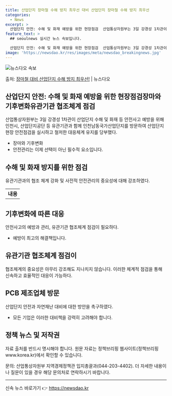 ```yaml
---
title: 산업단지 장마철 수해 방지 최우선 대비 산업단지 장마철 수해 방지 최우선
categories:
  - News
excerpt: >
  산업단지 안전: 수해 및 화재 예방을 위한 현장점검  산업통상자원부는 3일 강경성 1차관이 산업단지 수해 및…
feature_text: >
  ## seoulnews 실시간 뉴스 속보입니다.

  산업단지 안전: 수해 및 화재 예방을 위한 현장점검  산업통상자원부는 3일 강경성 1차관이 산업단지 수해 및…
image: 'https://newsdao.kr/res/images/meta/newsdao_breakingnews.jpg'
---
```


![뉴스다오 속보](https://newsdao.kr/res/images/meta/newsdao_breakingnews.jpg)

<p>출처: <a href="https://newsdao.kr/4578" rel="dofollow">장마철 대비 산업단지 수해 방지 최우선!</a> | 뉴스다오</p>

<h2 data-ke-size="size26">산업단지 안전: 수해 및 화재 예방을 위한 현장점검장마와 기후변화유관기관 협조체계 점검</h2>
<p data-ke-size="size16">산업통상자원부는 3일 강경성 1차관이 산업단지 수해 및 화재 등 안전사고 예방을 위해 인천시, 산업단지공단 등 유관기관과 함께 인천남동국가산업단지를 방문하여 산업단지 현장 안전점검을 실시하고 철저한 대응체계 유지를 당부했다.</p>

<ul>
<li>장마와 기후변화</li>
<li>안전관리는 이제 선택이 아닌 필수적 요소입니다.</li>
</ul>

<h2 data-ke-size="size26">수해 및 화재 방지를 위한 점검</h2>
<p data-ke-size="size16">유관기관과의 협조 체계 강화 및 사전적 안전관리의 중요성에 대해 강조하였다.</p>

<table>
  <tr>
    <td style="text-align: center; height: 17px;"><b>내용</b></td>
  </tr>
</table>

<h2 data-ke-size="size26">기후변화에 따른 대응</h2>
<p data-ke-size="size16">안전사고의 예방과 관리, 유관기관 협조체계 점검이 필요하다.</p>

<ul>
  <li>예방이 최고의 해결책입니다.</li>
</ul>

<h2 data-ke-size="size26">유관기관 협조체계 점검이</h2>
<p data-ke-size="size16">협조체계의 중요성은 아무리 강조해도 지나치지 않습니다. 이러한 체계적 점검을 통해 신속하고 효율적인 대응이 가능하다.</p>

<h2 data-ke-size="size26">PCB 제조업체 방문</h2>
<p data-ke-size="size16">산업단지 안전과 자연재난 대비에 대한 방안을 촉구하였다.</p>

<ul>
  <li>모든 기업은 이러한 대비책을 강력히 고려해야 합니다.</li>
</ul>

<h2 data-ke-size="size26">정책 뉴스 및 저작권</h2>
<p data-ke-size="size16">자료 출처를 반드시 명시해야 합니다. 원문 자료는 정책브리핑 웹사이트(정책브리핑 www.korea.kr)에서 확인할 수 있습니다.</p>
<p data-ke-size="size16">문의: 산업통상자원부 지역경제정책관 입지총괄과(044-203-4402). 더 자세한 내용이나 질문이 있을 경우 해당 문의처로 연락하시기 바랍니다.</p>

<hr> 

신속 뉴스 바로가기 👉 <a href="https://newsdao.kr" rel="dofollow">https://newsdao.kr</a>


